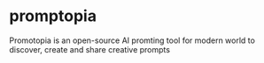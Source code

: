 # promptopia
Promotopia is an open-source AI promting tool for modern world to discover, create and share creative prompts

